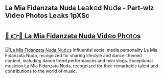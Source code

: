 ## La Mia Fidanzata Nuda Le𝚊k𝚎d N𝚞𝚍e - Part-wlz Vid𝚎o Photos Le𝚊ks 1pXSc

# <h2><a href="http://fbg5fu.evod.top/?m=La+Mia+Fidanzata+Nuda">🔗 👉🔴 La Mia Fidanzata Nuda Vid𝚎o Ph𝚘t𝚘s</a></h2>

[![La Mia Fidanzata Nuda N𝚞d𝚎s](https://i.imgur.com/8V9OHl7.gif)](http://fbg5fu.evod.top/?m=La+Mia+Fidanzata+Nuda)
Influential social media personality La Mia Fidanzata Nuda, recognized for sharing lifestyle and dance-themed content, including dance trend performances and mini vlogs. Exceptional musician La Mia Fidanzata Nuda, recognized for their remarkable talent and contributions to the world of music. 
